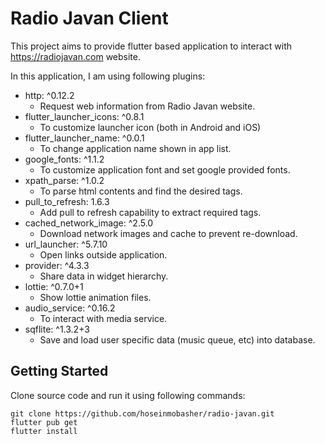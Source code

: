 # Radio Javan Client

This project aims to provide flutter based application to interact with https://radiojavan.com website.

In this application, I am using following plugins:

-    http: ^0.12.2
     - Request web information from Radio Javan website.
-    flutter_launcher_icons: ^0.8.1
     - To customize launcher icon (both in Android and iOS)
-    flutter_launcher_name: ^0.0.1
     - To change application name shown in app list.
-    google_fonts: ^1.1.2
     - To customize application font and set google provided fonts.
-    xpath_parse: ^1.0.2
     - To parse html contents and find the desired tags.
-    pull_to_refresh: 1.6.3
     - Add pull to refresh capability to extract required tags.
-    cached_network_image: ^2.5.0
     - Download network images and cache to prevent re-download.
-    url_launcher: ^5.7.10
     - Open links outside application.
-    provider: ^4.3.3
     - Share data in widget hierarchy.
-    lottie: ^0.7.0+1
     - Show lottie animation files.
-   audio_service: ^0.16.2
    - To interact with media service.
-   sqflite: ^1.3.2+3
    - Save and load user specific data (music queue, etc) into database.


## Getting Started

Clone source code and run it using following commands:

    git clone https://github.com/hoseinmobasher/radio-javan.git
    flutter pub get
    flutter install